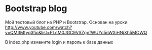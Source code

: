 Bootstrap blog
==============

Мой тестовый блог на PHP и Bootstrap.
Основан на уроки http://www.youtube.com/watch?v=QM3Mtyq3fio&list=PLcM0JGC9VSZgnfWUYc5nWXiHNjXh5MOWQ

В index.php измените login и пароль к базе данных
